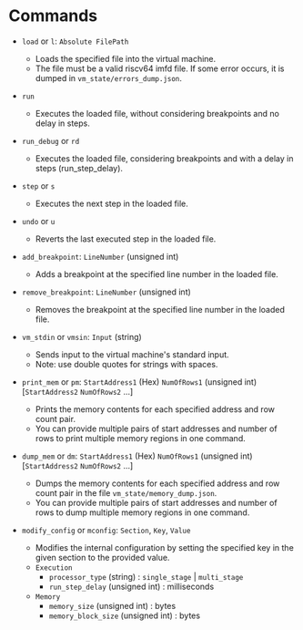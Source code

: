 # Commands

- `load` or `l`: `Absolute FilePath`  
  - Loads the specified file into the virtual machine.
  - The file must be a valid riscv64 imfd file. If some error occurs, it is dumped in `vm_state/errors_dump.json`.

- `run`
  - Executes the loaded file, without considering breakpoints and no delay in steps.

- `run_debug` or `rd`
  - Executes the loaded file, considering breakpoints and with a delay in steps (run_step_delay).

- `step` or `s`
  - Executes the next step in the loaded file.

- `undo` or `u`
  - Reverts the last executed step in the loaded file.

- `add_breakpoint`: `LineNumber` (unsigned int)
  - Adds a breakpoint at the specified line number in the loaded file.

- `remove_breakpoint`: `LineNumber` (unsigned int)
  - Removes the breakpoint at the specified line number in the loaded file.

- `vm_stdin` or `vmsin`: `Input` (string)
  - Sends input to the virtual machine's standard input.
  - Note: use double quotes for strings with spaces.

- `print_mem` or `pm`: `StartAddress1` (Hex) `NumOfRows1` (unsigned int) [`StartAddress2` `NumOfRows2` ...]
  - Prints the memory contents for each specified address and row count pair.
  - You can provide multiple pairs of start addresses and number of rows to print multiple memory regions in one command.

- `dump_mem` or `dm`: `StartAddress1` (Hex) `NumOfRows1` (unsigned int) [`StartAddress2` `NumOfRows2` ...]
  - Dumps the memory contents for each specified address and row count pair in the file `vm_state/memory_dump.json`.
  - You can provide multiple pairs of start addresses and number of rows to dump multiple memory regions in one command.

- `modify_config` or `mconfig`: `Section`, `Key`, `Value`
  - Modifies the internal configuration by setting the specified key in the given section to the provided value.
  - `Execution`
    - `processor_type` (string) : `single_stage` | `multi_stage`  
    - `run_step_delay` (unsigned int) : milliseconds  
  - `Memory`
    - `memory_size` (unsigned int) : bytes
    - `memory_block_size` (unsigned int) : bytes  
